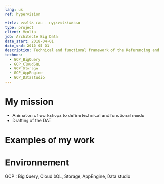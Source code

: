 ```yaml
---
lang: us
ref: hypervision

title: Veolia Eau - Hypervision360
type: project
client: Veolia
job: Architecte Big Data 
date_start: 2018-04-01
date_end: 2018-05-31
description: Technical and functional framework of the Referencing and Standardization application as part of the Hypervision 360 project which aims to centralize all the repositories and metrics from the Véolia Water industrial IS (Production, treatment, transport of water) in order to have a consolidated and unified view of the network in order to then be able to report or open this information to partners
technos:
  - GCP_BigQuery
  - GCP_CloudSQL
  - GCP_Storage
  - GCP_AppEngine
  - GCP_Datastudio
---
```

# My mission

- Animation of workshops to define technical and functional needs
- Drafting of the DAT

# Examples of my work

# Environnement 
GCP : Big Query, Cloud SQL, Storage, AppEngine, Data studio
